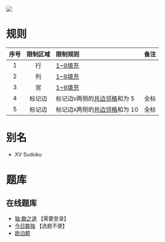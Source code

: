 ![](https://cn.sudoku.today/pic/xvall/17844_179080.png)

# 规则
| 序号 | 限制区域 | 限制规则 | 备注 |
| :---: | :---: | :--- | :---: |
| 1 | 行 | [1~9填充] | |
| 2 | 列 | [1~9填充] | |
| 3 | 宫 | [1~9填充] | |
| 4 | 标记边 | 标记边`V`两侧的[共边邻格]和为 5 | 全标 |
| 5 | 标记边 | 标记边`X`两侧的[共边邻格]和为 10 | 全标 |

# 别名
- XV Sudoku

# 题库

## 在线题库
- [独·数之道](http://www.sudokufans.org.cn/lx/game.index.php?type=vxa) 【需要登录】
- [今日数独](https://cn.sudoku.today/g-xv-sudoku-2/) 【选题不便】
- [欧泊颗](https://www.oubk.com/sudoku/VXSudoku-3x3-0.html?level=5)

[1~9填充]: ../../../../../../rules.md#1~9填充
[共边邻格]: ../../../../../../rules.md#共边邻格